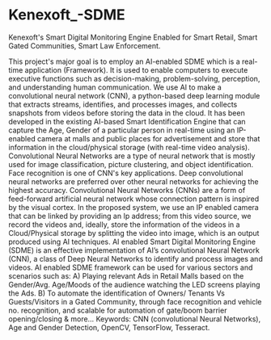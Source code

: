 # Kenexoft_-SDME
Kenexoft's Smart Digital Monitoring Engine Enabled for Smart Retail, Smart Gated Communities, Smart Law Enforcement.

This project's major goal is to employ an AI-enabled SDME which is a real-time application (Framework). It is used to enable computers to execute executive functions such as decision-making, problem-solving, perception, and understanding human communication. We use AI to make a convolutional neural network (CNN), a python-based deep learning module that extracts streams, identifies, and processes images, and collects snapshots from videos before storing the data in the cloud. It has been developed in the existing AI-based Smart Identification Engine that can capture the Age, Gender of a particular person in real-time using an IP-enabled camera at malls and public places for advertisement and store that information in the cloud/physical storage (with real-time video analysis). Convolutional Neural Networks are a type of neural network that is mostly used for image classification, picture clustering, and object identification. Face recognition is one of CNN's key applications. Deep convolutional neural networks are preferred over other neural networks for achieving the highest accuracy. Convolutional Neural Networks (CNNs) are a form of feed-forward artificial neural network whose connection pattern is inspired by the visual cortex.
In the proposed system, we use an IP enabled camera that can be linked by providing an Ip address; from this video source, we record the videos and, ideally, store the information of the videos in a Cloud/Physical storage by splitting the video into image, which is an output produced using AI techniques. AI enabled Smart Digital Monitoring Engine (SDME) is an effective implementation of AI’s convolutional Neural Network (CNN), a class of Deep Neural Networks to identify and process images and videos. AI enabled SDME framework can be used for various sectors and scenarios such as:
A) Playing relevant Ads in Retail Malls based on the Gender/Avg. Age/Moods of the audience watching the LED screens playing the Ads.
B) To automate the identification of Owners/ Tenants Vs Guests/Visitors in a Gated Community, through face recognition and vehicle no. recognition, and scalable for automation of gate/boom barrier opening/closing & more…
Keywords: CNN (convolutional Neural Networks), Age and Gender Detection, OpenCV, TensorFlow, Tesseract.
